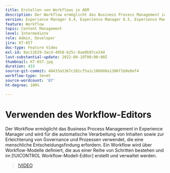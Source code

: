 ```yaml
---
title: Erstellen von Workflows in AEM
description: Der Workflow ermöglicht das Business Process Management in Experience Manager und wird für die automatische Verarbeitung von Inhalten sowie zur Erleichterung von Governance und Prozessen verwendet, die eine menschliche Entscheidungsfindung erfordern.
version: Experience Manager 6.4, Experience Manager 6.5, Experience Manager as a Cloud Service
feature: Workflow
topic: Content Management
level: Intermediate
role: Admin, Developer
jira: KT-657
doc-type: Feature Video
exl-id: 8ec12629-3acd-4958-b25c-0ae0b97ce244
last-substantial-update: 2022-08-10T00:00:00Z
thumbnail: KT-657.jpg
duration: 433
source-git-commit: 48433a5367c281cf5a1c106b08a1306f1b0e8ef4
workflow-type: tm+mt
source-wordcount: '87'
ht-degree: 100%

---
```


# Verwenden des Workflow-Editors

Der Workflow ermöglicht das Business Process Management in Experience Manager und wird für die automatische Verarbeitung von Inhalten sowie zur Erleichterung von Governance und Prozessen verwendet, die eine menschliche Entscheidungsfindung erfordern. Ein Workflow wird über Workflow-Modelle definiert, die aus einer Reihe von Schritten bestehen und im [!UICONTROL Workflow-Modell-Editor] erstellt und verwaltet werden.

>[!VIDEO](https://video.tv.adobe.com/v/22201?quality=12&learn=on)
